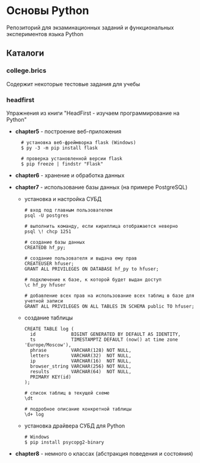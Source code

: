 # Основы Python

Репозиторий для экзаминационных заданий и функциональных экспериментов языка Python

## Каталоги

### college.brics

Содержит некоторые тестовые задания для учебы

### headfirst

Упражнения из книги "HeadFirst - изучаем программирование на Python"

- **chapter5**  - построение веб-приложения

  ```shell
    # установка веб-фреймворка flask (Windows)
    $ py -3 -m pip install flask
    
    # проверка установленной версии flask
    $ pip freeze | findstr "Flask"
  ```
  

- **chapter6**  - хранение и обработка данных


- **chapter7**  - использование базы данных (на примере PostgreSQL)
  - установка и настройка СУБД
    ```shell
    # вход под главным пользователем
    psql -U postgres
    
    # выполнить команду, если кириллица отображается неверно
    psql \! chcp 1251
    
    # создание базы данных
    CREATEDB hf_py;
    
    # создание пользователя и выдача ему прав
    CREATEUSER hfuser;
    GRANT ALL PRIVILEGES ON DATABASE hf_py to hfuser;
    
    # подключение к базе, к которой будет выдан доступ
    \c hf_py hfuser
    
    # добавление всех прав на использование всех таблиц в базе для учетной записи
    GRANT ALL PRIVILEGES ON ALL TABLES IN SCHEMA public TO hfuser;
    ```
  - создание таблицы
    ```shell
    CREATE TABLE log (
      id             BIGINT GENERATED BY DEFAULT AS IDENTITY,
      ts             TIMESTAMPTZ DEFAULT (now() at time zone 'Europe/Moscow'),
      phrase         VARCHAR(128) NOT NULL,
      letters        VARCHAR(32)  NOT NULL,
      ip             VARCHAR(16)  NOT NULL,
      browser_string VARCHAR(256) NOT NULL,
      results        VARCHAR(64)  NOT NULL,
      PRIMARY KEY(id)
    );
    
    # список таблиц в текущей схеме
    \dt
    
    # подробное описание конкретной таблицы
    \d+ log
    ```
  - установка драйвера СУБД для Python
    ```shell
    # Windows
    $ pip install psycopg2-binary
    ```

- **chapter8**  - немного о классах (абстракция поведения и состояния)
